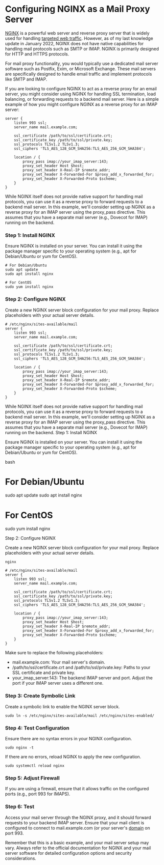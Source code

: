 # Configuring NGINX as a Mail Proxy Server
[NGINX]([v](https://www.nginx.com/)) is a powerful web server and reverse proxy server that is widely used for handling [targeted web traffic](https://targeted-visitors.com/product/buy-targeted-traffic/). However, as of my last knowledge update in January 2022, NGINX does not have native capabilities for handling mail protocols such as SMTP or IMAP. NGINX is primarily designed for HTTP and HTTPS protocols.

For mail proxy functionality, you would typically use a dedicated mail server software such as Postfix, Exim, or Microsoft Exchange. These mail servers are specifically designed to handle email traffic and implement protocols like SMTP and IMAP.

If you are looking to configure NGINX to act as a reverse proxy for an email server, you might consider using NGINX for handling SSL termination, load balancing, or forwarding requests to a backend mail server. Here is a simple example of how you might configure NGINX as a reverse proxy for an IMAP server:
```
server {
    listen 993 ssl;
    server_name mail.example.com;

    ssl_certificate /path/to/ssl/certificate.crt;
    ssl_certificate_key /path/to/ssl/private.key;
    ssl_protocols TLSv1.2 TLSv1.3;
    ssl_ciphers 'TLS_AES_128_GCM_SHA256:TLS_AES_256_GCM_SHA384';

    location / {
        proxy_pass imap://your_imap_server:143;
        proxy_set_header Host $host;
        proxy_set_header X-Real-IP $remote_addr;
        proxy_set_header X-Forwarded-For $proxy_add_x_forwarded_for;
        proxy_set_header X-Forwarded-Proto $scheme;
    }
}

```
While NGINX itself does not provide native support for handling mail protocols, you can use it as a reverse proxy to forward requests to a backend mail server. In this example, we'll consider setting up NGINX as a reverse proxy for an IMAP server using the proxy_pass directive. This assumes that you have a separate mail server (e.g., Dovecot for IMAP) running on the backend.
### Step 1: Install NGINX

Ensure NGINX is installed on your server. You can install it using the package manager specific to your operating system (e.g., apt for Debian/Ubuntu or yum for CentOS).
```
# For Debian/Ubuntu
sudo apt update
sudo apt install nginx

# For CentOS
sudo yum install nginx
```
### Step 2: Configure NGINX

Create a new NGINX server block configuration for your mail proxy. Replace placeholders with your actual server details.

```
# /etc/nginx/sites-available/mail
server {
    listen 993 ssl;
    server_name mail.example.com;

    ssl_certificate /path/to/ssl/certificate.crt;
    ssl_certificate_key /path/to/ssl/private.key;
    ssl_protocols TLSv1.2 TLSv1.3;
    ssl_ciphers 'TLS_AES_128_GCM_SHA256:TLS_AES_256_GCM_SHA384';

    location / {
        proxy_pass imap://your_imap_server:143;
        proxy_set_header Host $host;
        proxy_set_header X-Real-IP $remote_addr;
        proxy_set_header X-Forwarded-For $proxy_add_x_forwarded_for;
        proxy_set_header X-Forwarded-Proto $scheme;
    }
}
```
While NGINX itself does not provide native support for handling mail protocols, you can use it as a reverse proxy to forward requests to a backend mail server. In this example, we'll consider setting up NGINX as a reverse proxy for an IMAP server using the proxy_pass directive. This assumes that you have a separate mail server (e.g., Dovecot for IMAP) running on the backend.
Step 1: Install NGINX

Ensure NGINX is installed on your server. You can install it using the package manager specific to your operating system (e.g., apt for Debian/Ubuntu or yum for CentOS).

bash

# For Debian/Ubuntu
sudo apt update
sudo apt install nginx

# For CentOS
sudo yum install nginx

Step 2: Configure NGINX

Create a new NGINX server block configuration for your mail proxy. Replace placeholders with your actual server details.
```
nginx

# /etc/nginx/sites-available/mail
server {
    listen 993 ssl;
    server_name mail.example.com;

    ssl_certificate /path/to/ssl/certificate.crt;
    ssl_certificate_key /path/to/ssl/private.key;
    ssl_protocols TLSv1.2 TLSv1.3;
    ssl_ciphers 'TLS_AES_128_GCM_SHA256:TLS_AES_256_GCM_SHA384';

    location / {
        proxy_pass imap://your_imap_server:143;
        proxy_set_header Host $host;
        proxy_set_header X-Real-IP $remote_addr;
        proxy_set_header X-Forwarded-For $proxy_add_x_forwarded_for;
        proxy_set_header X-Forwarded-Proto $scheme;
    }
}

```
Make sure to replace the following placeholders:

   *  mail.example.com: Your mail server's domain.
   * /path/to/ssl/certificate.crt and /path/to/ssl/private.key: Paths to your SSL certificate and private key.
   *  your_imap_server:143: The backend IMAP server and port. Adjust the port if your IMAP server uses a different one.

### Step 3: Create Symbolic Link

Create a symbolic link to enable the NGINX server block.

```
sudo ln -s /etc/nginx/sites-available/mail /etc/nginx/sites-enabled/

```
### Step 4: Test Configuration

Ensure there are no syntax errors in your NGINX configuration.
```
sudo nginx -t
```
If there are no errors, reload NGINX to apply the new configuration.
```
sudo systemctl reload nginx

```
### Step 5: Adjust Firewall

If you are using a firewall, ensure that it allows traffic on the configured ports (e.g., port 993 for IMAPS).
### Step 6: Test

Access your mail server through the NGINX proxy, and it should forward requests to your backend IMAP server. Ensure that your mail client is configured to connect to mail.example.com (or your server's [domain](https://targeted-visitors.com) on port 993.

Remember that this is a basic example, and your mail server setup may vary. Always refer to the official documentation for NGINX and your mail server software for detailed configuration options and security considerations.











